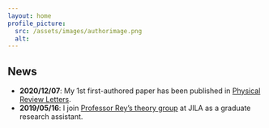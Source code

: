 ```yaml
---
layout: home
profile_picture:
  src: /assets/images/authorimage.png
  alt: 
---
```


## News
* **2020/12/07**: My 1st first-authored paper has been published in [Physical Review Letters](https://doi.org/10.1103/PhysRevLett.125.240504). 
* **2019/05/16**: I join [Professor Rey’s theory group](https://jila.colorado.edu/arey/) at JILA as a graduate research assistant.

